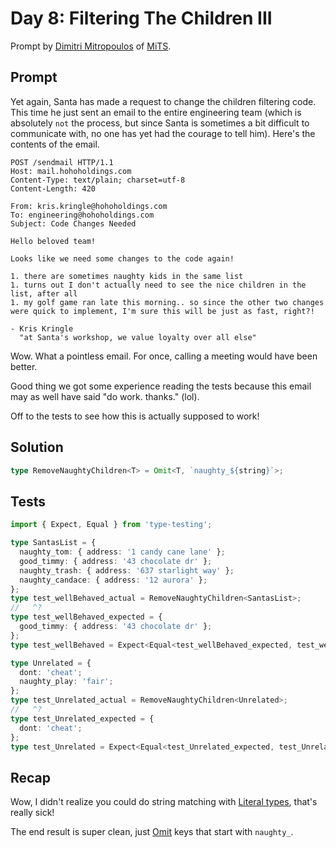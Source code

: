 # Day 8: Filtering The Children III

Prompt by [Dimitri Mitropoulos](https://github.com/dimitropoulos) of [MiTS](https://www.youtube.com/@MichiganTypeScript).

## Prompt

Yet again, Santa has made a request to change the children filtering code.
This time he just sent an email to the entire engineering team (which is absolutely `not` the process, but since Santa is sometimes a bit difficult to communicate with, no one has yet had the courage to tell him).
Here's the contents of the email.

```
POST /sendmail HTTP/1.1
Host: mail.hohoholdings.com
Content-Type: text/plain; charset=utf-8
Content-Length: 420

From: kris.kringle@hohoholdings.com
To: engineering@hohoholdings.com
Subject: Code Changes Needed

Hello beloved team!

Looks like we need some changes to the code again!

1. there are sometimes naughty kids in the same list
1. turns out I don't actually need to see the nice children in the list, after all
1. my golf game ran late this morning.. so since the other two changes were quick to implement, I'm sure this will be just as fast, right?!

- Kris Kringle
  "at Santa's workshop, we value loyalty over all else"
```

Wow.
What a pointless email.
For once, calling a meeting would have been better.

Good thing we got some experience reading the tests because this email may as well have said "do work. thanks." (lol).

Off to the tests to see how this is actually supposed to work!

## Solution

```typescript
type RemoveNaughtyChildren<T> = Omit<T, `naughty_${string}`>;
```

## Tests

```typescript
import { Expect, Equal } from 'type-testing';

type SantasList = {
  naughty_tom: { address: '1 candy cane lane' };
  good_timmy: { address: '43 chocolate dr' };
  naughty_trash: { address: '637 starlight way' };
  naughty_candace: { address: '12 aurora' };
};
type test_wellBehaved_actual = RemoveNaughtyChildren<SantasList>;
//   ^?
type test_wellBehaved_expected = {
  good_timmy: { address: '43 chocolate dr' };
};
type test_wellBehaved = Expect<Equal<test_wellBehaved_expected, test_wellBehaved_actual>>;

type Unrelated = {
  dont: 'cheat';
  naughty_play: 'fair';
};
type test_Unrelated_actual = RemoveNaughtyChildren<Unrelated>;
//   ^?
type test_Unrelated_expected = {
  dont: 'cheat';
};
type test_Unrelated = Expect<Equal<test_Unrelated_expected, test_Unrelated_actual>>;
```

## Recap

Wow, I didn't realize you could do string matching with [Literal types](https://www.typescriptlang.org/docs/handbook/2/template-literal-types.html), that's really sick!

The end result is super clean, just [Omit](https://www.typescriptlang.org/docs/handbook/utility-types.html#omittype-keys) keys that start with `naughty_`.
